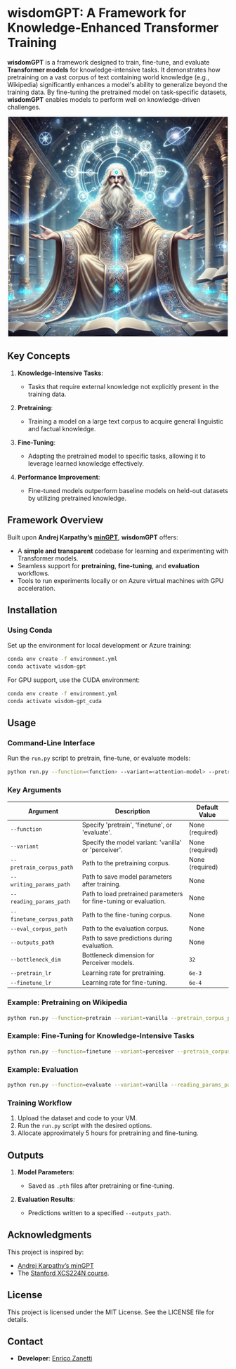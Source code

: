 # **wisdomGPT: A Framework for Knowledge-Enhanced Transformer Training**

**wisdomGPT** is a framework designed to train, fine-tune, and evaluate **Transformer models** for knowledge-intensive tasks. It demonstrates how pretraining on a vast corpus of text containing world knowledge (e.g., Wikipedia) significantly enhances a model's ability to generalize beyond the training data. By fine-tuning the pretrained model on task-specific datasets, **wisdomGPT** enables models to perform well on knowledge-driven challenges.

<p align="center">
  <img src="src/images/wisdomgpt-image.webp" alt="wisdomgpt" width="500"/>
</p>


## Key Concepts

1. **Knowledge-Intensive Tasks**:
   - Tasks that require external knowledge not explicitly present in the training data.

2. **Pretraining**:
   - Training a model on a large text corpus to acquire general linguistic and factual knowledge.

3. **Fine-Tuning**:
   - Adapting the pretrained model to specific tasks, allowing it to leverage learned knowledge effectively.

4. **Performance Improvement**:
   - Fine-tuned models outperform baseline models on held-out datasets by utilizing pretrained knowledge.

## Framework Overview

Built upon **Andrej Karpathy’s** [**minGPT**](https://github.com/karpathy/minGPT), **wisdomGPT** offers:

- A **simple and transparent** codebase for learning and experimenting with Transformer models.
- Seamless support for **pretraining**, **fine-tuning**, and **evaluation** workflows.
- Tools to run experiments locally or on Azure virtual machines with GPU acceleration.

## Installation

### **Using Conda**

Set up the environment for local development or Azure training:

```bash
conda env create -f environment.yml
conda activate wisdom-gpt
```

For GPU support, use the CUDA environment:

```bash
conda env create -f environment.yml
conda activate wisdom-gpt_cuda
```

## Usage

### Command-Line Interface

Run the `run.py` script to pretrain, fine-tune, or evaluate models:

```bash
python run.py --function=<function> --variant=<attention-model> --pretrain_corpus_path=<file> [options]
```

### Key Arguments

| Argument                   | Description                                                                 | Default Value   |
|----------------------------|-----------------------------------------------------------------------------|-----------------|
| `--function`               | Specify 'pretrain', 'finetune', or 'evaluate'.                              | None (required) |
| `--variant`                | Specify the model variant: 'vanilla' or 'perceiver'.                       | None (required) |
| `--pretrain_corpus_path`   | Path to the pretraining corpus.                                             | None (required) |
| `--writing_params_path`    | Path to save model parameters after training.                               | None            |
| `--reading_params_path`    | Path to load pretrained parameters for fine-tuning or evaluation.           | None            |
| `--finetune_corpus_path`   | Path to the fine-tuning corpus.                                             | None            |
| `--eval_corpus_path`       | Path to the evaluation corpus.                                              | None            |
| `--outputs_path`           | Path to save predictions during evaluation.                                 | None            |
| `--bottleneck_dim`         | Bottleneck dimension for Perceiver models.                                 | `32`            |
| `--pretrain_lr`            | Learning rate for pretraining.                                              | `6e-3`          |
| `--finetune_lr`            | Learning rate for fine-tuning.                                              | `6e-4`          |

### Example: Pretraining on Wikipedia

```bash
python run.py --function=pretrain --variant=vanilla --pretrain_corpus_path=data/wiki.txt --writing_params_path=model/pretrained_model.pth
```

### Example: Fine-Tuning for Knowledge-Intensive Tasks

```bash
python run.py --function=finetune --variant=perceiver --pretrain_corpus_path=data/wiki.txt --finetune_corpus_path=data/task_data.txt --reading_params_path=model/pretrained_model.pth --writing_params_path=model/finetuned_model.pth
```

### Example: Evaluation

```bash
python run.py --function=evaluate --variant=vanilla --reading_params_path=model/finetuned_model.pth --eval_corpus_path=data/eval_data.txt --outputs_path=results/predictions.txt
```

### Training Workflow

1. Upload the dataset and code to your VM.
2. Run the `run.py` script with the desired options.
3. Allocate approximately 5 hours for pretraining and fine-tuning.

## Outputs

1. **Model Parameters**:
   - Saved as `.pth` files after pretraining or fine-tuning.

2. **Evaluation Results**:
   - Predictions written to a specified `--outputs_path`.

## Acknowledgments

This project is inspired by:
- [Andrej Karpathy’s minGPT](https://github.com/karpathy/minGPT)
- The [Stanford XCS224N course](https://online.stanford.edu/courses/xcs224n-natural-language-processing-deep-learning).

## License

This project is licensed under the MIT License. See the LICENSE file for details.

## Contact

- **Developer**: [Enrico Zanetti](https://www.linkedin.com/in/enrico-zanetti/)
